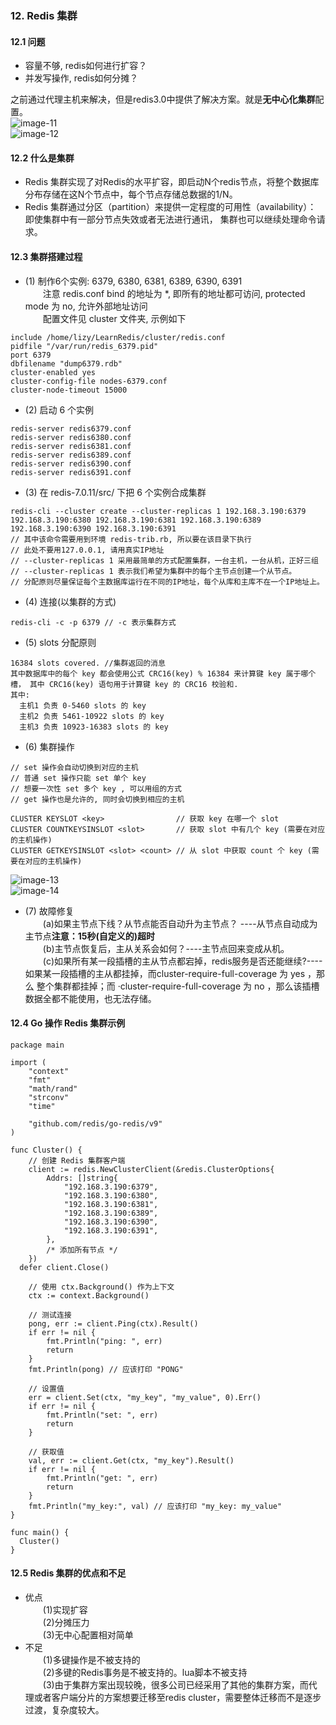 ### 12. Redis 集群
#### 12.1 问题 
* 容量不够, redis如何进行扩容？
* 并发写操作, redis如何分摊？  

之前通过代理主机来解决，但是redis3.0中提供了解决方案。就是**无中心化集群**配置。  
![image-11](../images/11.png)  
![image-12](../images/12.png)  

#### 12.2 什么是集群
* Redis 集群实现了对Redis的水平扩容，即启动N个redis节点，将整个数据库分布存储在这N个节点中，每个节点存储总数据的1/N。
* Redis 集群通过分区（partition）来提供一定程度的可用性（availability）： 即使集群中有一部分节点失效或者无法进行通讯， 集群也可以继续处理命令请求。  

#### 12.3 集群搭建过程
* (1) 制作6个实例: 6379, 6380, 6381, 6389, 6390, 6391  
&emsp;&emsp;注意 redis.conf bind 的地址为 *, 即所有的地址都可访问, protected mode 为 no, 允许外部地址访问  
&emsp;&emsp;配置文件见 cluster 文件夹, 示例如下  
```
include /home/lizy/LearnRedis/cluster/redis.conf
pidfile "/var/run/redis_6379.pid"
port 6379
dbfilename "dump6379.rdb"
cluster-enabled yes
cluster-config-file nodes-6379.conf
cluster-node-timeout 15000
```
* (2) 启动 6 个实例
```
redis-server redis6379.conf
redis-server redis6380.conf
redis-server redis6381.conf
redis-server redis6389.conf
redis-server redis6390.conf
redis-server redis6391.conf
```
* (3) 在 redis-7.0.11/src/ 下把 6 个实例合成集群
```
redis-cli --cluster create --cluster-replicas 1 192.168.3.190:6379 192.168.3.190:6380 192.168.3.190:6381 192.168.3.190:6389 192.168.3.190:6390 192.168.3.190:6391
// 其中该命令需要用到环境 redis-trib.rb, 所以要在该目录下执行
// 此处不要用127.0.0.1, 请用真实IP地址
// --cluster-replicas 1 采用最简单的方式配置集群，一台主机，一台从机，正好三组
// --cluster-replicas 1 表示我们希望为集群中的每个主节点创建一个从节点。
// 分配原则尽量保证每个主数据库运行在不同的IP地址，每个从库和主库不在一个IP地址上。
```
* (4) 连接(以集群的方式)
```
redis-cli -c -p 6379 // -c 表示集群方式
```
* (5) slots 分配原则
```
16384 slots covered. //集群返回的消息
其中数据库中的每个 key 都会使用公式 CRC16(key) % 16384 来计算键 key 属于哪个槽， 其中 CRC16(key) 语句用于计算键 key 的 CRC16 校验和.
其中: 
  主机1 负责 0-5460 slots 的 key
  主机2 负责 5461-10922 slots 的 key
  主机3 负责 10923-16383 slots 的 key
```
* (6) 集群操作
```
// set 操作会自动切换到对应的主机
// 普通 set 操作只能 set 单个 key
// 想要一次性 set 多个 key , 可以用组的方式
// get 操作也是允许的, 同时会切换到相应的主机

CLUSTER KEYSLOT <key>                // 获取 key 在哪一个 slot
CLUSTER COUNTKEYSINSLOT <slot>       // 获取 slot 中有几个 key (需要在对应的主机操作)
CLUSTER GETKEYSINSLOT <slot> <count> // 从 slot 中获取 count 个 key (需要在对应的主机操作)
```
![image-13](../images/13.png)  
![image-14](../images/14.png)  
* (7) 故障修复  
&emsp;&emsp;(a)如果主节点下线？从节点能否自动升为主节点？ ----从节点自动成为主节点**注意：15秒(自定义的)超时**  
&emsp;&emsp;(b)主节点恢复后，主从关系会如何？----主节点回来变成从机。  
&emsp;&emsp;(c)如果所有某一段插槽的主从节点都宕掉，redis服务是否还能继续?----如果某一段插槽的主从都挂掉，而cluster-require-full-coverage 为 yes ，那么 整个集群都挂掉；而 ·cluster-require-full-coverage 为 no ，那么该插槽数据全都不能使用，也无法存储。

#### 12.4 Go 操作 Redis 集群示例
```Golang
package main

import (
	"context"
	"fmt"
	"math/rand"
	"strconv"
	"time"

	"github.com/redis/go-redis/v9"
)

func Cluster() {
	// 创建 Redis 集群客户端
	client := redis.NewClusterClient(&redis.ClusterOptions{
		Addrs: []string{
			"192.168.3.190:6379",
			"192.168.3.190:6380",
			"192.168.3.190:6381",
			"192.168.3.190:6389",
			"192.168.3.190:6390",
			"192.168.3.190:6391",
		},
		/* 添加所有节点 */
	})
  defer client.Close()

	// 使用 ctx.Background() 作为上下文
	ctx := context.Background()

	// 测试连接
	pong, err := client.Ping(ctx).Result()
	if err != nil {
		fmt.Println("ping: ", err)
		return
	}
	fmt.Println(pong) // 应该打印 "PONG"

	// 设置值
	err = client.Set(ctx, "my_key", "my_value", 0).Err()
	if err != nil {
		fmt.Println("set: ", err)
		return
	}

	// 获取值
	val, err := client.Get(ctx, "my_key").Result()
	if err != nil {
		fmt.Println("get: ", err)
		return
	}
	fmt.Println("my_key:", val) // 应该打印 "my_key: my_value"
}

func main() {
  Cluster()
}
```
#### 12.5 Redis 集群的优点和不足
* 优点  
&emsp;&emsp;(1)实现扩容  
&emsp;&emsp;(2)分摊压力  
&emsp;&emsp;(3)无中心配置相对简单  
* 不足  
&emsp;&emsp;(1)多键操作是不被支持的  
&emsp;&emsp;(2)多键的Redis事务是不被支持的。lua脚本不被支持  
&emsp;&emsp;(3)由于集群方案出现较晚，很多公司已经采用了其他的集群方案，而代理或者客户端分片的方案想要迁移至redis cluster，需要整体迁移而不是逐步过渡，复杂度较大。  

